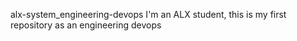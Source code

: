 alx-system_engineering-devops
I'm an ALX student, this is my first repository as an engineering devops
